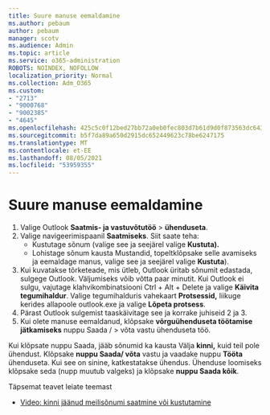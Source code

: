 ```yaml
---
title: Suure manuse eemaldamine
ms.author: pebaum
author: pebaum
manager: scotv
ms.audience: Admin
ms.topic: article
ms.service: o365-administration
ROBOTS: NOINDEX, NOFOLLOW
localization_priority: Normal
ms.collection: Adm_O365
ms.custom:
- "2713"
- "9000768"
- "9002385"
- "4645"
ms.openlocfilehash: 425c5c0f12bed27bb72a0eb0fec803d7b61d9d0f873563dc6439cbfda9fdd08c
ms.sourcegitcommit: b5f7da89a650d2915dc652449623c78be6247175
ms.translationtype: MT
ms.contentlocale: et-EE
ms.lasthandoff: 08/05/2021
ms.locfileid: "53959355"
---
```

# <a name="remove-the-large-attachment"></a>Suure manuse eemaldamine

1. Valige Outlook **Saatmis- ja vastuvõtutöö**  >  **ühenduseta**. 
2. Valige navigeerimispaanil **Saatmiseks**. Siit saate teha: 
    - Kustutage sõnum (valige see ja seejärel valige **Kustuta).**
    - Lohistage sõnum kausta Mustandid, topeltklõpsake selle avamiseks ja eemaldage manus, valige see ja seejärel valige **Kustuta**).
3. Kui kuvatakse tõrketeade, mis ütleb, Outlook üritab sõnumit edastada, sulgege Outlook. Väljumiseks võib võtta paar minutit. Kui Outlook ei sulgu, vajutage klahvikombinatsiooni Ctrl + Alt + Delete ja valige **Käivita tegumihaldur**. Valige tegumihalduris vahekaart **Protsessid,** liikuge kerides allapoole outlook.exe ja valige **Lõpeta protsess**.
4. Pärast Outlook sulgemist taaskäivitage see ja korrake juhiseid 2 ja 3. 
5. Kui olete manuse eemaldanud, klõpsake **võrguühenduseta töötamise jätkamiseks** nuppu Saada /  >   võta vastu ühenduseta töö. 

Kui klõpsate nuppu Saada, jääb sõnumid ka kausta Välja **kinni,** kuid teil pole ühendust. Klõpsake **nuppu Saada/ võta** vastu ja vaadake nuppu **Tööta** ühenduseta. Kui see on sinine, katkestatakse ühendus. Ühenduse loomiseks klõpsake seda (nupp muutub valgeks) ja klõpsake **nuppu Saada kõik**.
 
 Täpsemat teavet leiate teemast
- [Video: kinni jäänud meilisõnumi saatmine või kustutamine](https://support.office.com/article/Video-Send-or-delete-an-email-stuck-in-your-outbox-26d5d34a-4e5f-444a-a9e8-44db04a94dec) 
